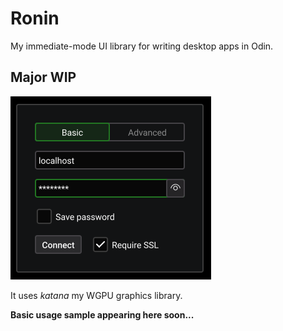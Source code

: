 # Ronin
My immediate-mode UI library for writing desktop apps in Odin.

## Major WIP

![](sample.png)

It uses *katana* my WGPU graphics library.

**Basic usage sample appearing here soon...**

